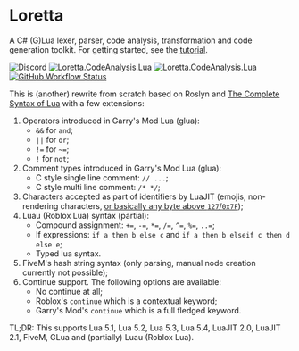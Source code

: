 # Loretta
A C# (G)Lua lexer, parser, code analysis, transformation and code generation toolkit. For getting started, see the [tutorial](tutorials/creating-a-localizer/part-1.md).

[![Discord](https://img.shields.io/discord/946128539583914074?logo=discord&style=for-the-badge)](https://discord.gg/ExZxSxe7xQ)
[![Loretta.CodeAnalysis.Lua](https://img.shields.io/nuget/v/Loretta.CodeAnalysis.Lua?label=Stable&logo=nuget&style=for-the-badge)](https://www.nuget.org/packages/Loretta.CodeAnalysis.Lua)
[![Loretta.CodeAnalysis.Lua](https://img.shields.io/nuget/vpre/Loretta.CodeAnalysis.Lua?label=Preview&logo=nuget&style=for-the-badge)](https://www.nuget.org/packages/Loretta.CodeAnalysis.Lua/latest)
[![GitHub Workflow Status](https://img.shields.io/github/actions/workflow/status/GGG-KILLER/Loretta/build-and-test.yml?branch=main&logo=github&style=for-the-badge)](https://github.com/GGG-KILLER/Loretta/actions/workflows/build-and-test.yml)

This is (another) rewrite from scratch based on Roslyn and [The Complete Syntax of Lua](https://www.lua.org/manual/5.4/manual.html#9) with a few extensions:
1. Operators introduced in Garry's Mod Lua (glua):
    - `&&` for `and`;
    - `||` for `or`;
    - `!=` for `~=`;
    - `!` for `not`;
2. Comment types introduced in Garry's Mod Lua (glua):
    - C style single line comment: `// ...`;
    - C style multi line comment: `/* */`;
3. Characters accepted as part of identifiers by LuaJIT (emojis, non-rendering characters, [or basically any byte above `127`/`0x7F`](https://github.com/LuaJIT/LuaJIT/blob/e9af1abec542e6f9851ff2368e7f196b6382a44c/src/lj_char.c#L10-L13));
4. Luau (Roblox Lua) syntax (partial):
    - Compound assignment: `+=`, `-=`, `*=`, `/=`, `^=`, `%=`, `..=`;
    - If expressions: `if a then b else c` and `if a then b elseif c then d else e`;
    - Typed lua syntax.
5. FiveM's hash string syntax (only parsing, manual node creation currently not possible);
6. Continue support. The following options are available:
    - No continue at all;
    - Roblox's `continue` which is a contextual keyword;
    - Garry's Mod's `continue` which is a full fledged keyword.

TL;DR: This supports Lua 5.1, Lua 5.2, Lua 5.3, Lua 5.4, LuaJIT 2.0, LuaJIT 2.1, FiveM, GLua and (partially) Luau (Roblox Lua).